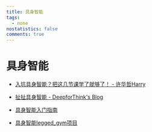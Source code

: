 ```yaml
---
title: 具身智能
tags:
  - none
nostatistics: false
comments: true
---
```


# 具身智能

- [入坑具身智能？把这几节课学了就够了！ - 许华哲Harry](http://xhslink.com/a/diYw6JYO9At6)
- [扯扯具身智能 - DeepforThink's Blog](https://deepforthink.github.io/2024/12/16/%E6%89%AF%E6%89%AF%E5%85%B7%E8%BA%AB%E6%99%BA%E8%83%BD/)

- [具身智能入门指南](https://github.com/TianxingChen/Embodied-AI-Guide)

- [具身智能legged_gym项目](https://blog.csdn.net/ModestCoder_/article/details/145944090)